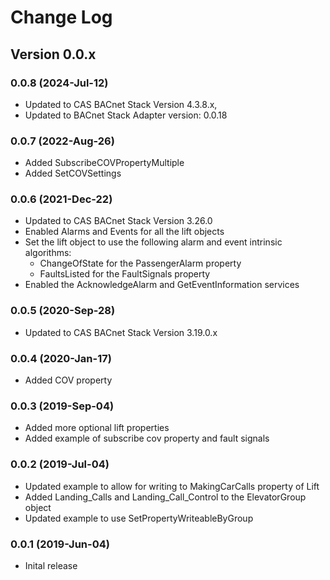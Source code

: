 # Change Log

## Version 0.0.x

### 0.0.8 (2024-Jul-12)

- Updated to CAS BACnet Stack Version 4.3.8.x, 
- Updated to BACnet Stack Adapter version: 0.0.18

### 0.0.7 (2022-Aug-26)

- Added SubscribeCOVPropertyMultiple
- Added SetCOVSettings

### 0.0.6 (2021-Dec-22)

- Updated to CAS BACnet Stack Version 3.26.0
- Enabled Alarms and Events for all the lift objects
- Set the lift object to use the following alarm and event intrinsic algorithms:
  - ChangeOfState for the PassengerAlarm property
  - FaultsListed for the FaultSignals property
- Enabled the AcknowledgeAlarm and GetEventInformation services

### 0.0.5 (2020-Sep-28)

- Updated to CAS BACnet Stack Version 3.19.0.x

### 0.0.4 (2020-Jan-17)

- Added COV property

### 0.0.3 (2019-Sep-04)

- Added more optional lift properties
- Added example of subscribe cov property and fault signals

### 0.0.2 (2019-Jul-04)

- Updated example to allow for writing to MakingCarCalls property of Lift
- Added Landing_Calls and Landing_Call_Control to the ElevatorGroup object
- Updated example to use SetPropertyWriteableByGroup

### 0.0.1 (2019-Jun-04)

- Inital release